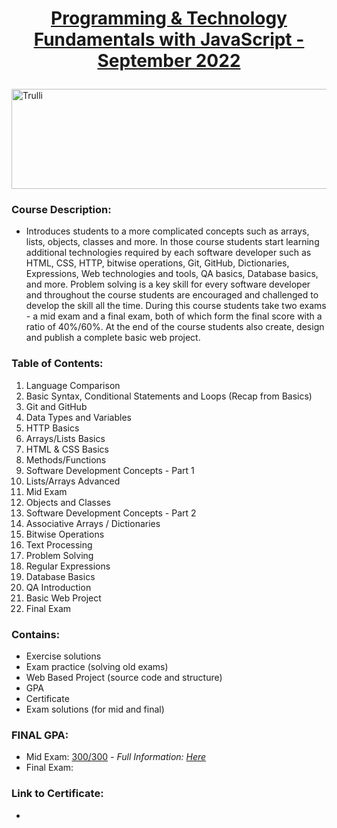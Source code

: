 <html>
<body>

# <p align="center"><a href="https://softuni.bg/trainings/3839/programming-fundamentals-with-javascript-september-2022"> Programming & Technology Fundamentals with JavaScript - September 2022  </a><p>

<a href="https://softuni.bg/">
<img src="https://stringfixer.com/files/651542214.jpg" alt="Trulli" width="1218" height="160">
</a>

</body>
</html>

### Course Description:
- Introduces students to a more complicated concepts such as arrays, lists, objects, classes and more. In those course students start learning additional technologies required by each software developer such as HTML, CSS, HTTP, bitwise operations, Git, GitHub, Dictionaries, Expressions, Web technologies and tools, QA basics, Database basics, and more. Problem solving is a key skill for every software developer and throughout the course students are encouraged and challenged to develop the skill all the time. During this course students take two exams - a mid exam and a final exam, both of which form the final score with a ratio of 40%/60%. At the end of the course students also create, design and publish a complete basic web project.

### Table of Contents:
1. Language Comparison
2. Basic Syntax, Conditional Statements and Loops (Recap from Basics)
3. Git and GitHub
4. Data Types and Variables
5. HTTP Basics
6. Arrays/Lists Basics
7. HTML & CSS Basics
8. Methods/Functions
9. Software Development Concepts - Part 1
10. Lists/Arrays Advanced
11. Mid Exam
12. Objects and Classes
13. Software Development Concepts - Part 2
14. Associative Arrays / Dictionaries
15. Bitwise Operations
16. Text Processing
17. Problem Solving
18. Regular Expressions
19. Database Basics
20. QA Introduction
21. Basic Web Project
22. Final Exam

### Contains:
- Exercise solutions
- Exam practice (solving old exams)
- Web Based Project (source code and structure)
- GPA
- Certificate
- Exam solutions (for mid and final)

### FINAL GPA: 
- Mid Exam: <a href="https://i.imgur.com/9MaY4xp.png">300/300</a> <i> - Full Information: <a href="https://github.com/mirokrastanov/Software-Engineering-SoftUni/tree/main/softuni-js-fundamentals/mid-exam">Here</a></i>
- Final Exam: <a href=""></a>

### Link to Certificate:
- 
